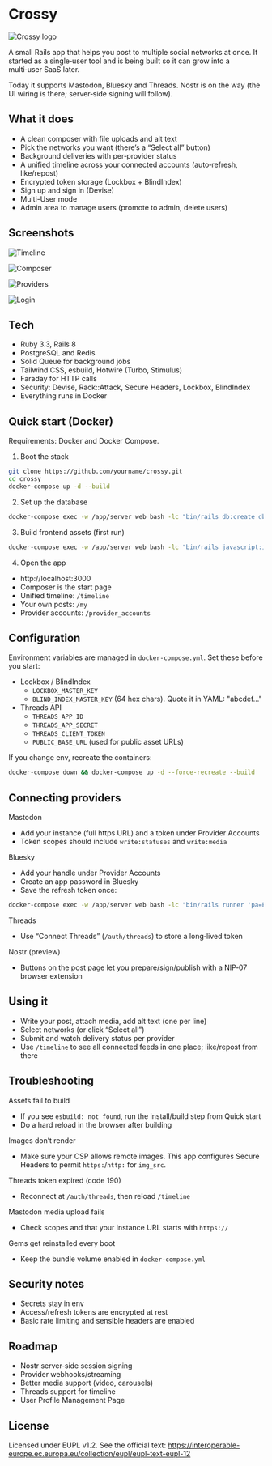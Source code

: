 # Crossy

![Crossy logo](https://github.com/gummipunkt/crossy/blob/main/server/app/assets/images/crossy_logo.svg)

A small Rails app that helps you post to multiple social networks at once. It started as a single‑user tool and is being built so it can grow into a multi‑user SaaS later.

Today it supports Mastodon, Bluesky and Threads. Nostr is on the way (the UI wiring is there; server‑side signing will follow).

## What it does

- A clean composer with file uploads and alt text
- Pick the networks you want (there’s a “Select all” button)
- Background deliveries with per‑provider status
- A unified timeline across your connected accounts (auto‑refresh, like/repost)
- Encrypted token storage (Lockbox + BlindIndex)
- Sign up and sign in (Devise)
- Multi-User mode
- Admin area to manage users (promote to admin, delete users)

## Screenshots

![Timeline](server/app/assets/samples/SCR-20251017-kanm.png)

![Composer](server/app/assets/samples/SCR-20251017-kcgi.png)

![Providers](server/app/assets/samples/SCR-20251017-kbon.png)

![Login](server/app/assets/samples/SCR-20251017-kbgb.jpeg)

## Tech

- Ruby 3.3, Rails 8
- PostgreSQL and Redis
- Solid Queue for background jobs
- Tailwind CSS, esbuild, Hotwire (Turbo, Stimulus)
- Faraday for HTTP calls
- Security: Devise, Rack::Attack, Secure Headers, Lockbox, BlindIndex
- Everything runs in Docker

## Quick start (Docker)

Requirements: Docker and Docker Compose.

1) Boot the stack

```bash
git clone https://github.com/yourname/crossy.git
cd crossy
docker-compose up -d --build
```

2) Set up the database

```bash
docker-compose exec -w /app/server web bash -lc "bin/rails db:create db:migrate"
```

3) Build frontend assets (first run)

```bash
docker-compose exec -w /app/server web bash -lc "bin/rails javascript:install:esbuild || true; bin/rails css:install:tailwind || true; npm install; bin/rails javascript:build && bin/rails css:build"
```

4) Open the app

- http://localhost:3000
- Composer is the start page
- Unified timeline: `/timeline`
- Your own posts: `/my`
- Provider accounts: `/provider_accounts`

## Configuration

Environment variables are managed in `docker-compose.yml`. Set these before you start:

- Lockbox / BlindIndex
  - `LOCKBOX_MASTER_KEY`
  - `BLIND_INDEX_MASTER_KEY` (64 hex chars). Quote it in YAML: "abcdef..."
- Threads API
  - `THREADS_APP_ID`
  - `THREADS_APP_SECRET`
  - `THREADS_CLIENT_TOKEN`
  - `PUBLIC_BASE_URL` (used for public asset URLs)

If you change env, recreate the containers:

```bash
docker-compose down && docker-compose up -d --force-recreate --build
```

## Connecting providers

Mastodon
- Add your instance (full https URL) and a token under Provider Accounts
- Token scopes should include `write:statuses` and `write:media`

Bluesky
- Add your handle under Provider Accounts
- Create an app password in Bluesky
- Save the refresh token once:

```bash
docker-compose exec -w /app/server web bash -lc "bin/rails runner 'pa=ProviderAccount.where(provider: \"bluesky\").first; Posting::BlueskyClient.new(pa).login!(ENV.fetch(\"BSKY_APP_PASSWORD\"))'"
```

Threads
- Use “Connect Threads” (`/auth/threads`) to store a long‑lived token

Nostr (preview)
- Buttons on the post page let you prepare/sign/publish with a NIP‑07 browser extension

## Using it

- Write your post, attach media, add alt text (one per line)
- Select networks (or click “Select all”)
- Submit and watch delivery status per provider
- Use `/timeline` to see all connected feeds in one place; like/repost from there

## Troubleshooting

Assets fail to build
- If you see `esbuild: not found`, run the install/build step from Quick start
- Do a hard reload in the browser after building

Images don’t render
- Make sure your CSP allows remote images. This app configures Secure Headers to permit `https:`/`http:` for `img_src`.

Threads token expired (code 190)
- Reconnect at `/auth/threads`, then reload `/timeline`

Mastodon media upload fails
- Check scopes and that your instance URL starts with `https://`

Gems get reinstalled every boot
- Keep the bundle volume enabled in `docker-compose.yml`

## Security notes

- Secrets stay in env
- Access/refresh tokens are encrypted at rest
- Basic rate limiting and sensible headers are enabled

## Roadmap

- Nostr server‑side session signing
- Provider webhooks/streaming
- Better media support (video, carousels)
- Threads support for timeline
- User Profile Management Page

## License

Licensed under EUPL v1.2. See the official text: https://interoperable-europe.ec.europa.eu/collection/eupl/eupl-text-eupl-12


